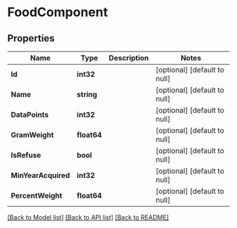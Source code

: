 # FoodComponent

## Properties
Name | Type | Description | Notes
------------ | ------------- | ------------- | -------------
**Id** | **int32** |  | [optional] [default to null]
**Name** | **string** |  | [optional] [default to null]
**DataPoints** | **int32** |  | [optional] [default to null]
**GramWeight** | **float64** |  | [optional] [default to null]
**IsRefuse** | **bool** |  | [optional] [default to null]
**MinYearAcquired** | **int32** |  | [optional] [default to null]
**PercentWeight** | **float64** |  | [optional] [default to null]

[[Back to Model list]](../README.md#documentation-for-models) [[Back to API list]](../README.md#documentation-for-api-endpoints) [[Back to README]](../README.md)
